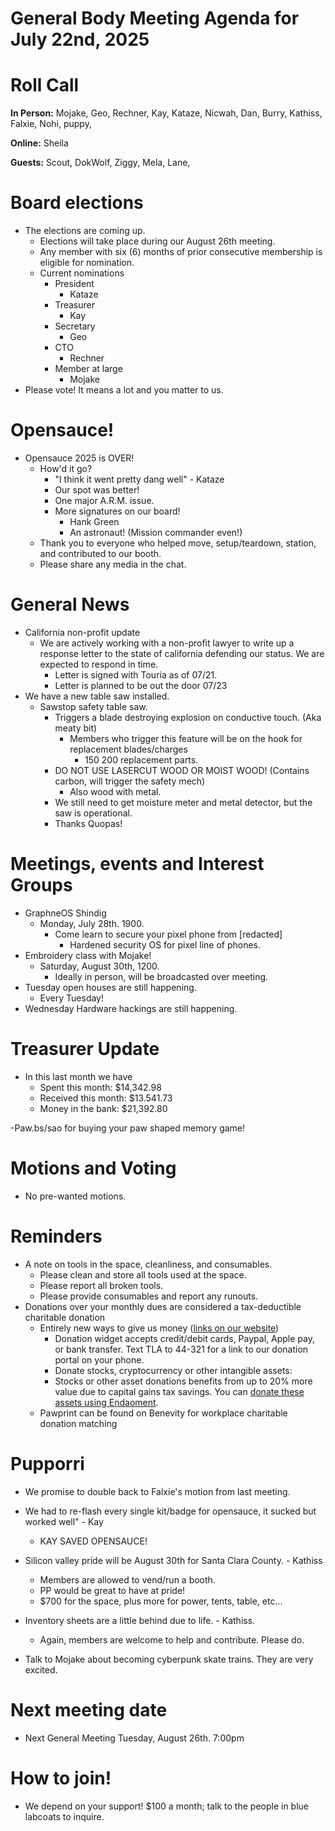 # General Body Meeting Agenda for July 22nd, 2025
# Roll Call
**In Person:**
Mojake, Geo, Rechner, Kay, Kataze, Nicwah, Dan, Burry, Kathiss, Falxie, Nohi, puppy, 

**Online:**
Sheila 

**Guests:**
Scout, DokWolf, Ziggy, Mela, Lane, 

# Board elections
- The elections are coming up. 
    - Elections will take place during our August 26th meeting. 
    - Any member with six (6) months of prior consecutive membership is eligible for nomination.
    - Current nominations
      - President
        - Kataze
      - Treasurer
        - Kay
      - Secretary
        - Geo 
      - CTO
        - Rechner
      - Member at large
        - Mojake
- Please vote! It means a lot and you matter to us. 

# Opensauce! 
- Opensauce 2025 is OVER! 
    - How'd it go? 
        - "I think it went pretty dang well" - Kataze 
        - Our spot was better!
        - One major A.R.M. issue. 
        - More signatures on our board! 
            - Hank Green
            - An astronaut! (Mission commander even!)
    - Thank you to everyone who helped move, setup/teardown, station, and contributed to our booth.
    - Please share any media in the chat. 

# General News
- California non-profit update
    - We are actively working with a non-profit lawyer to write up a response letter to the state of california defending our status. We are expected to respond in time. 
        - Letter is signed with Touria as of 07/21. 
        - Letter is planned to be out the door 07/23
- We have a new table saw installed. 
  - Sawstop safety table saw. 
    - Triggers a blade destroying explosion on conductive touch. (Aka meaty bit)
      - Members who trigger this feature will be on the hook for replacement blades/charges
        - $150~$200 replacement parts.
    - DO NOT USE LASERCUT WOOD OR MOIST WOOD! (Contains carbon, will trigger the safety mech)
        - Also wood with metal. 
    - We still need to get moisture meter and metal detector, but the saw is operational. 
    - Thanks Quopas! 


# Meetings, events and Interest Groups
- GraphneOS Shindig
  - Monday, July 28th. 1900.
    - Come learn to secure your pixel phone from [redacted]
        - Hardened security OS for pixel line of phones. 
- Embroidery class with Mojake! 
  - Saturday, August 30th, 1200. 
    - Ideally in person, will be broadcasted over meeting. 
- Tuesday open houses are still happening.
    - Every Tuesday! 
- Wednesday Hardware hackings are still happening. 

# Treasurer Update
- In this last month we have
    - Spent this month: $14,342.98
    - Received this month: $13.541.73
    - Money in the bank: $21,392.80

-Paw.bs/sao for buying your paw shaped memory game! 

# Motions and Voting
- No pre-wanted motions. 

# Reminders
- A note on tools in the space, cleanliness, and consumables.
  - Please clean and store all tools used at the space.
  - Please report all broken tools.
  - Please provide consumables and report any runouts. 
- Donations over your monthly dues are considered a tax-deductible charitable donation
  - Entirely new ways to give us money ([links on our website](https://pawprintprototyping.org/pages/donate/))
    - Donation widget accepts credit/debit cards, Paypal, Apple pay, or bank transfer.  Text TLA to 44-321 for a link to our donation portal on your phone.
    - Donate stocks, cryptocurrency or other intangible assets:
    - Stocks or other asset donations benefits from up to 20% more value due to capital gains tax savings. You can [donate these assets using Endaoment](https://app.endaoment.org/orgs/84-4428024).
  - Pawprint can be found on Benevity for workplace charitable donation matching

# Pupporri 

- We promise to double back to Falxie's motion from last meeting. 

- We had to re-flash every single kit/badge for opensauce, it sucked but worked well" - Kay
    - KAY SAVED OPENSAUCE! 

- Silicon valley pride will be August 30th for Santa Clara County. - Kathiss
    - Members are allowed to vend/run a booth. 
    - PP would be great to have at pride! 
    - $700 for the space, plus more for power, tents, table, etc... 

- Inventory sheets are a little behind due to life. - Kathiss. 
    - Again, members are welcome to help and contribute. Please do. 

- Talk to Mojake about becoming cyberpunk skate trains. They are very excited. 


# Next meeting date
- Next General Meeting Tuesday, August 26th. 7:00pm

# How to join! 
- We depend on your support! $100 a month; talk to the people in blue labcoats to inquire. 
